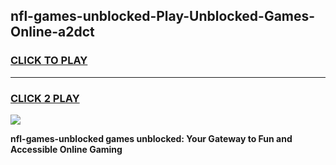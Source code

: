 
## nfl-games-unblocked-Play-Unblocked-Games-Online-a2dct
<h3>
<a href="https://premium76.site?title=nfl-games-unblocked&ref=25A">CLICK TO PLAY</a></h3>
<hr>

<h3>
<a href="https://premium76.site?title=nfl-games-unblocked&ref=25A">CLICK 2 PLAY</a>
  
</h3>

<a href="https://premium76.site?title=nfl-games-unblocked&ref=25A"><img src="https://clearcache.store/games.png"></a>


**nfl-games-unblocked games unblocked: Your Gateway to Fun and Accessible Online Gaming**
